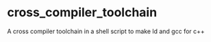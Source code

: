 # cross_compiler_toolchain

<!--
#groups
OS

#languages
Bash

#frames and libs

-->

A cross compiler toolchain in a shell script to make ld and gcc for c++
